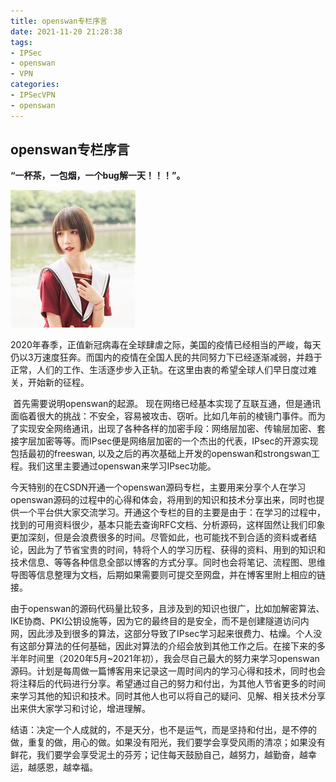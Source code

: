 ```yaml
---
title: openswan专栏序言
date: 2021-11-20 21:28:38
tags: 
- IPSec
- openswan
- VPN
categories: 
- IPSecVPN
- openswan
---
```


## openswan专栏序言

**“一杯茶，一包烟，一个bug解一天！！！”。**



![](https://raw.githubusercontent.com/Top-Fish/PhotoRepository/main/img/SSL-TLS/20211120225547.jpg)

<!--more-->		

2020年春季，正值新冠病毒在全球肆虐之际，美国的疫情已经相当的严峻，每天仍以3万速度狂奔。而国内的疫情在全国人民的共同努力下已经逐渐减弱，并趋于正常，人们的工作、生活逐步步入正轨。在这里由衷的希望全球人们早日度过难关，开始新的征程。 

​		首先需要说明openswan的起源。 现在网络已经基本实现了互联互通，但是通讯面临着很大的挑战：不安全，容易被攻击、窃听。比如几年前的棱镜门事件。而为了实现安全网络通讯，出现了各种各样的加密手段：网络层加密、传输层加密、套接字层加密等等。而IPsec便是网络层加密的一个杰出的代表，IPsec的开源实现包括最初的freeswan, 以及之后的再次基础上开发的openswan和strongswan工程。我们这里主要通过openswan来学习IPsec功能。

​		今天特别的在CSDN开通一个openswan源码专栏，主要用来分享个人在学习openswan源码的过程中的心得和体会，将用到的知识和技术分享出来，同时也提供一个平台供大家交流学习。开通这个专栏的目的主要是由于：在学习的过程中，找到的可用资料很少，基本只能去查询RFC文档、分析源码，这样固然让我们印象更加深刻，但是会浪费很多的时间。尽管如此，也可能找不到合适的资料或者结论，因此为了节省宝贵的时间，特将个人的学习历程、获得的资料、用到的知识和技术信息、等等各种信息全部以博客的方式分享。同时也会将笔记、流程图、思维导图等信息整理为文档，后期如果需要则可提交至网盘，并在博客里附上相应的链接。

​		由于openswan的源码代码量比较多，且涉及到的知识也很广，比如加解密算法、IKE协商、PKI公钥设施等，因为它的最终目的是安全，而不是创建隧道访问内网，因此涉及到很多的算法，这部分导致了IPsec学习起来很费力、枯燥。个人没有这部分算法的任何基础，因此对算法的介绍会放到其他工作之后。在接下来的多半年时间里（2020年5月~2021年初），我会尽自己最大的努力来学习openswan源码。计划是每周做一篇博客用来记录这一周时间内的学习心得和技术，同时也会将注释后的代码进行分享。希望通过自己的努力和付出，为其他人节省更多的时间来学习其他的知识和技术。同时其他人也可以将自己的疑问、见解、相关技术分享出来供大家学习和讨论，增进理解。		

结语：决定一个人成就的，不是天分，也不是运气，而是坚持和付出，是不停的做，重复的做，用心的做。如果没有阳光，我们要学会享受风雨的清凉；如果没有鲜花，我们要学会享受泥土的芬芳；记住每天鼓励自己，越努力，越勤奋，越幸运，越感恩，越幸福。

​		

